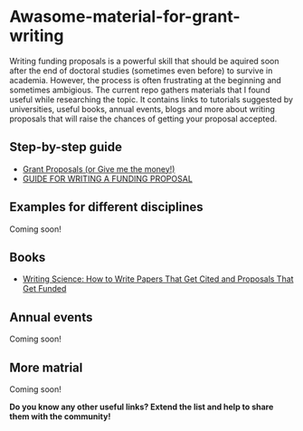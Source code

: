 # Awasome-material-for-grant-writing

Writing funding proposals is a powerful skill that should be aquired soon after the end of doctoral studies (sometimes even before) to survive in academia. However, the process is often frustrating at the beginning and sometimes ambigious. The current repo gathers materials that I found useful while researching the topic. It contains links to tutorials suggested by universities, useful books, annual events, blogs and more about writing proposals that will raise the chances of getting your proposal accepted. 



## Step-by-step guide
- [Grant Proposals (or Give me the money!)](https://writingcenter.unc.edu/tips-and-tools/grant-proposals-or-give-me-the-money/)
- [GUIDE FOR WRITING A FUNDING PROPOSAL](http://www.learnerassociates.net/proposal/)

## Examples for different disciplines
Coming soon!

## Books
- [Writing Science: How to Write Papers That Get Cited and Proposals That Get Funded](https://www.amazon.com/Writing-Science-Papers-Proposals-Funded/dp/0199760241)

## Annual events
Coming soon!

## More matrial
Coming soon!


**Do you know any other useful links? Extend the list and help to share them with the community!**

